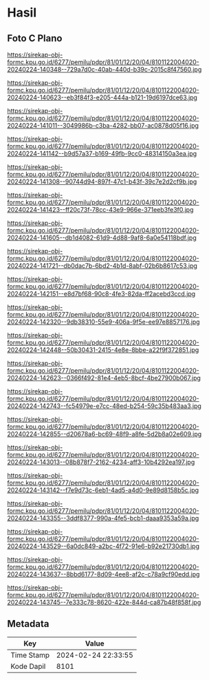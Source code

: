 # Hasil

## Foto C Plano

https://sirekap-obj-formc.kpu.go.id/6277/pemilu/pdpr/81/01/12/20/04/8101122004020-20240224-140348--729a7d0c-40ab-440d-b39c-2015c8f47560.jpg

https://sirekap-obj-formc.kpu.go.id/6277/pemilu/pdpr/81/01/12/20/04/8101122004020-20240224-140623--eb3f84f3-e205-444a-b121-19d6197dce63.jpg

https://sirekap-obj-formc.kpu.go.id/6277/pemilu/pdpr/81/01/12/20/04/8101122004020-20240224-141011--3049986b-c3ba-4282-bb07-ac0878d05f16.jpg

https://sirekap-obj-formc.kpu.go.id/6277/pemilu/pdpr/81/01/12/20/04/8101122004020-20240224-141142--b9d57a37-b169-49fb-9cc0-48314150a3ea.jpg

https://sirekap-obj-formc.kpu.go.id/6277/pemilu/pdpr/81/01/12/20/04/8101122004020-20240224-141308--90744d94-897f-47c1-b43f-39c7e2d2cf9b.jpg

https://sirekap-obj-formc.kpu.go.id/6277/pemilu/pdpr/81/01/12/20/04/8101122004020-20240224-141423--ff20c73f-78cc-43e9-966e-371eeb3fe3f0.jpg

https://sirekap-obj-formc.kpu.go.id/6277/pemilu/pdpr/81/01/12/20/04/8101122004020-20240224-141605--db1d4082-61d9-4d88-9af8-6a0e54118bdf.jpg

https://sirekap-obj-formc.kpu.go.id/6277/pemilu/pdpr/81/01/12/20/04/8101122004020-20240224-141721--db0dac7b-6bd2-4b1d-8abf-02b6b8617c53.jpg

https://sirekap-obj-formc.kpu.go.id/6277/pemilu/pdpr/81/01/12/20/04/8101122004020-20240224-142151--e8d7bf68-90c8-4fe3-82da-ff2acebd3ccd.jpg

https://sirekap-obj-formc.kpu.go.id/6277/pemilu/pdpr/81/01/12/20/04/8101122004020-20240224-142320--9db38310-55e9-406a-9f5e-ee97e8857176.jpg

https://sirekap-obj-formc.kpu.go.id/6277/pemilu/pdpr/81/01/12/20/04/8101122004020-20240224-142448--50b30431-2415-4e8e-8bbe-a22f9f372851.jpg

https://sirekap-obj-formc.kpu.go.id/6277/pemilu/pdpr/81/01/12/20/04/8101122004020-20240224-142623--0366f492-81e4-4eb5-8bcf-4be27900b067.jpg

https://sirekap-obj-formc.kpu.go.id/6277/pemilu/pdpr/81/01/12/20/04/8101122004020-20240224-142743--fc54979e-e7cc-48ed-b254-59c35b483aa3.jpg

https://sirekap-obj-formc.kpu.go.id/6277/pemilu/pdpr/81/01/12/20/04/8101122004020-20240224-142855--d20678a6-bc69-48f9-a8fe-5d2b8a02e609.jpg

https://sirekap-obj-formc.kpu.go.id/6277/pemilu/pdpr/81/01/12/20/04/8101122004020-20240224-143013--08b878f7-2162-4234-aff3-10b4292ea197.jpg

https://sirekap-obj-formc.kpu.go.id/6277/pemilu/pdpr/81/01/12/20/04/8101122004020-20240224-143142--f7e9d73c-6eb1-4ad5-a4d0-9e89d8158b5c.jpg

https://sirekap-obj-formc.kpu.go.id/6277/pemilu/pdpr/81/01/12/20/04/8101122004020-20240224-143355--3ddf8377-990a-4fe5-bcb1-daaa9353a59a.jpg

https://sirekap-obj-formc.kpu.go.id/6277/pemilu/pdpr/81/01/12/20/04/8101122004020-20240224-143529--6a0dc849-a2bc-4f72-91e6-b92e21730db1.jpg

https://sirekap-obj-formc.kpu.go.id/6277/pemilu/pdpr/81/01/12/20/04/8101122004020-20240224-143637--8bbd6177-8d09-4ee8-af2c-c78a9cf90edd.jpg

https://sirekap-obj-formc.kpu.go.id/6277/pemilu/pdpr/81/01/12/20/04/8101122004020-20240224-143745--7e333c78-8620-422e-844d-ca87b48f858f.jpg


## Metadata

| Key        | Value               |
| ---------- | ------------------- |
| Time Stamp | 2024-02-24 22:33:55 |
| Kode Dapil | 8101                |



